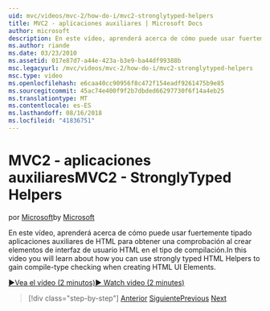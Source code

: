 ```yaml
---
uid: mvc/videos/mvc-2/how-do-i/mvc2-stronglytyped-helpers
title: MVC2 - aplicaciones auxiliares | Microsoft Docs
author: microsoft
description: En este vídeo, aprenderá acerca de cómo puede usar fuertemente tipado aplicaciones auxiliares de HTML para obtener una comprobación al crear elementos de interfaz de usuario HTML en el tipo de compilación.
ms.author: riande
ms.date: 03/23/2010
ms.assetid: 017e87d7-a44e-423a-b3e9-ba44df99388b
msc.legacyurl: /mvc/videos/mvc-2/how-do-i/mvc2-stronglytyped-helpers
msc.type: video
ms.openlocfilehash: e6caa40cc90956f8c472f154eadf9261475b9e85
ms.sourcegitcommit: 45ac74e400f9f2b7dbded66297730f6f14a4eb25
ms.translationtype: MT
ms.contentlocale: es-ES
ms.lasthandoff: 08/16/2018
ms.locfileid: "41836751"
---
```

<a name="mvc2---stronglytyped-helpers"></a><span data-ttu-id="a0126-103">MVC2 - aplicaciones auxiliares</span><span class="sxs-lookup"><span data-stu-id="a0126-103">MVC2 - StronglyTyped Helpers</span></span>
====================
<span data-ttu-id="a0126-104">por [Microsoft](https://github.com/microsoft)</span><span class="sxs-lookup"><span data-stu-id="a0126-104">by [Microsoft](https://github.com/microsoft)</span></span>

<span data-ttu-id="a0126-105">En este vídeo, aprenderá acerca de cómo puede usar fuertemente tipado aplicaciones auxiliares de HTML para obtener una comprobación al crear elementos de interfaz de usuario HTML en el tipo de compilación.</span><span class="sxs-lookup"><span data-stu-id="a0126-105">In this video you will learn about how you can use strongly typed HTML Helpers to gain compile-type checking when creating HTML UI Elements.</span></span>

[<span data-ttu-id="a0126-106">&#9654;Vea el vídeo (2 minutos)</span><span class="sxs-lookup"><span data-stu-id="a0126-106">&#9654; Watch video (2 minutes)</span></span>](https://channel9.msdn.com/Blogs/ASP-NET-Site-Videos/mvc2-stronglytyped-helpers)

> [!div class="step-by-step"]
> <span data-ttu-id="a0126-107">[Anterior](mvc2-html-encoding.md)
> [Siguiente](mvc2-model-validation.md)</span><span class="sxs-lookup"><span data-stu-id="a0126-107">[Previous](mvc2-html-encoding.md)
[Next](mvc2-model-validation.md)</span></span>

